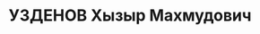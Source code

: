---
title: УЗДЕНОВ Хызыр Махмудович
description: '(1905 г.р.) в 1931-32 прокурор КАО, до этого работал в областной прокуратуре:
  с 1930 г. – в качестве пом. прокурора, с июля 1931 г. – зам. Прокурора'
---